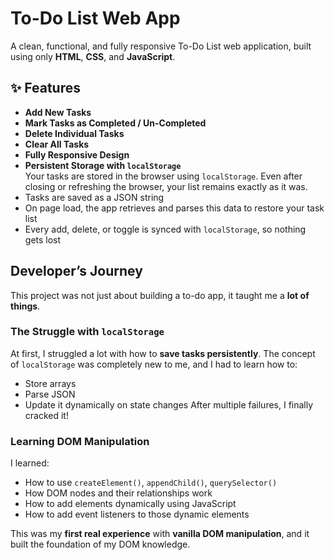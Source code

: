 #  To-Do List Web App
A clean, functional, and fully responsive To-Do List web application, built using only **HTML**, **CSS**, and **JavaScript**.

## ✨ Features
-  **Add New Tasks**  
-  **Mark Tasks as Completed / Un-Completed**  
-  **Delete Individual Tasks**  
-  **Clear All Tasks**  
-  **Fully Responsive Design**  
-  **Persistent Storage with `localStorage`**  
  Your tasks are stored in the browser using `localStorage`. Even after closing or refreshing the browser, your list remains exactly as it was.  
  - Tasks are saved as a JSON string  
  - On page load, the app retrieves and parses this data to restore your task list  
  - Every add, delete, or toggle is synced with `localStorage`, so nothing gets lost  

##  Developer’s Journey

This project was not just about building a to-do app, it taught me a **lot of things**.

### The Struggle with `localStorage`
At first, I struggled a lot with how to **save tasks persistently**. The concept of `localStorage` was completely new to me, and I had to learn how to:
- Store arrays
- Parse JSON
- Update it dynamically on state changes
After multiple failures, I finally cracked it!

###  Learning DOM Manipulation
I learned:
- How to use `createElement()`, `appendChild()`, `querySelector()`
- How DOM nodes and their relationships work
- How to add elements dynamically using JavaScript
- How to add event listeners to those dynamic elements

This was my **first real experience** with **vanilla DOM manipulation**, and it built the foundation of my DOM knowledge.